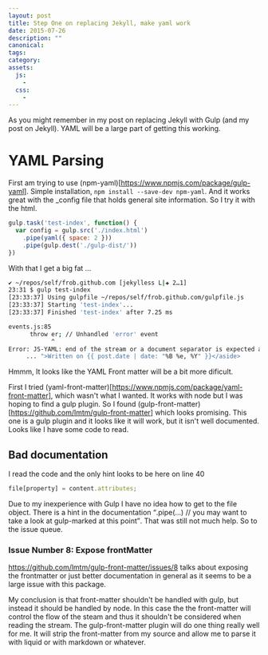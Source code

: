 ```yaml
---
layout: post
title: Step One on replacing Jekyll, make yaml work
date: 2015-07-26
description: ""
canonical:
tags:
category:
assets:
  js:
    -
  css:
    -
---
```


As you might remember in my post on replacing Jekyll with Gulp (and my post on Jekyll). YAML will be a large part of getting this working.

# YAML Parsing
First am trying to use (npm-yaml)[https://www.npmjs.com/package/gulp-yaml]. Simple installation, ```npm install --save-dev npm-yaml```. And it works great with the \_config file that holds general site information. So I try it with the html.

```javascript
gulp.task('test-index', function() {
  var config = gulp.src('./index.html')
    .pipe(yaml({ space: 2 }))
    .pipe(gulp.dest('./gulp-dist/'))
})
```

With that I get a big fat ...

```bash
✔ ~/repos/self/frob.github.com [jekylless L|✚ 2…1]
23:31 $ gulp test-index
[23:33:37] Using gulpfile ~/repos/self/frob.github.com/gulpfile.js
[23:33:37] Starting 'test-index'...
[23:33:37] Finished 'test-index' after 7.25 ms

events.js:85
      throw er; // Unhandled 'error' event
            ^
Error: JS-YAML: end of the stream or a document separator is expected at line 12, column 64:
     ... ">Written on {{ post.date | date: "%B %e, %Y" }}</aside>
```

Hmmm, It looks like the YAML Front matter will be a bit more dificult.

First I tried (yaml-front-matter)[https://www.npmjs.com/package/yaml-front-matter], which wasn't what I wanted. It works with node but I was hoping to find a gulp plugin. So I found (gulp-front-matter)[https://github.com/lmtm/gulp-front-matter] which looks promising. This one is a gulp plugin and it looks like it will work, but it isn't well documented. Looks like I have some code to read.

## Bad documentation
I read the code and the only hint looks to be here on line 40

```javascript
file[property] = content.attributes;
```

Due to my inexperience with Gulp I have no idea how to get to the file object. There is a hint in the documentation <q>.pipe(…) // you may want to take a look at gulp-marked at this point</q>. That was still not much help. So to the issue queue.

### Issue Number 8: Expose frontMatter
https://github.com/lmtm/gulp-front-matter/issues/8 talks about exposing the frontmatter or just better documentation in general as it seems to be a large issue with this package.

My conclusion is that front-matter shouldn't be handled with gulp, but instead it should be handled by node. In this case the the front-matter will control the flow of the steam and thus it shouldn't be considered when reading the stream. The gulp-front-matter plugin will do one thing really well for me. It will strip the front-matter from my source and allow me to parse it with liquid or with markdown or whatever.
